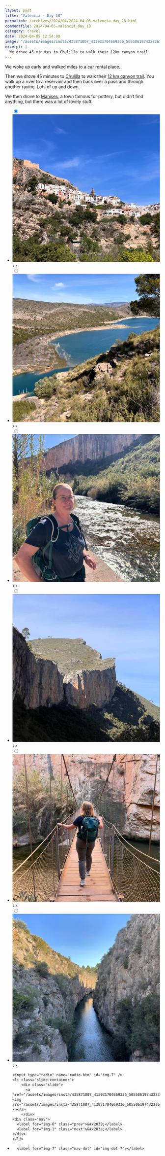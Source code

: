 ```yaml
---
layout: post
title: "València - Day 18"
permalink: /archives/2024/04/2024-04-05-valencia_day_18.html
commentfile: 2024-04-05-valencia_day_18
category: travel
date: 2024-04-05 12:54:00
image: "/assets/images/insta/435871007_413931704669336_5055061974322361114_n_18025633223049914.jpg"
excerpt: |
  We drove 45 minutes to Chulilla to walk their 12km canyon trail.
---
```


We woke up early and walked miles to a car rental place.

Then we drove 45 minutes to [Chulilla](https://maps.app.goo.gl/kRTXPtonzxfKFrpy5) to walk their [12 km canyon trail](https://www.alltrails.com/en-gb/trail/spain/valencia/cv-394-puente-colgante-mirador-el-fandarin). You walk up a river to a reservoir and then back over a pass and through another ravine. Lots of up and down.

We then drove to [Manises](https://maps.app.goo.gl/96bh3FML4EDJnUCh8), a town famous for pottery, but didn’t find anything, but there was a lot of lovely stuff.

<ul class="slides">
    <input type="radio" name="radio-btn" id="img-1" checked="checked" />
    <li class="slide-container">
        <div class="slide">
          <a href="/assets/images/insta/435828892_788381066555010_6085262221693420342_n_18258899872215787.jpg"><img src="/assets/images/insta/435828892_788381066555010_6085262221693420342_n_18258899872215787.jpg" /></a>
        </div>
    <div class="nav">
      <label for="img-7" class="prev">&#x2039;</label>
      <label for="img-2" class="next">&#x203a;</label>
    </div>
    </li>
        <input type="radio" name="radio-btn" id="img-2"  />
    <li class="slide-container">
        <div class="slide">
          <a href="/assets/images/insta/435871014_422217600401847_982124535047036642_n_18042848410736520.jpg"><img src="/assets/images/insta/435871014_422217600401847_982124535047036642_n_18042848410736520.jpg" /></a>
        </div>
    <div class="nav">
      <label for="img-1" class="prev">&#x2039;</label>
      <label for="img-3" class="next">&#x203a;</label>
    </div>
    </li>
        <input type="radio" name="radio-btn" id="img-3"  />
    <li class="slide-container">
        <div class="slide">
          <a href="/assets/images/insta/435800033_388918077368970_8681086039192653992_n_17935504736730628.jpg"><img src="/assets/images/insta/435800033_388918077368970_8681086039192653992_n_17935504736730628.jpg" /></a>
        </div>
    <div class="nav">
      <label for="img-2" class="prev">&#x2039;</label>
      <label for="img-4" class="next">&#x203a;</label>
    </div>
    </li>
        <input type="radio" name="radio-btn" id="img-4"  />
    <li class="slide-container">
        <div class="slide">
          <a href="/assets/images/insta/435902065_2439172452934819_6858959285382164584_n_18086500762436609.jpg"><img src="/assets/images/insta/435902065_2439172452934819_6858959285382164584_n_18086500762436609.jpg" /></a>
        </div>
    <div class="nav">
      <label for="img-3" class="prev">&#x2039;</label>
      <label for="img-5" class="next">&#x203a;</label>
    </div>
    </li>
        <input type="radio" name="radio-btn" id="img-5"  />
    <li class="slide-container">
        <div class="slide">
          <a href="/assets/images/insta/435317015_445259721348318_6128011496206108034_n_17849483745177415.jpg"><img src="/assets/images/insta/435317015_445259721348318_6128011496206108034_n_17849483745177415.jpg" /></a>
        </div>
    <div class="nav">
      <label for="img-4" class="prev">&#x2039;</label>
      <label for="img-6" class="next">&#x203a;</label>
    </div>
    </li>
        <input type="radio" name="radio-btn" id="img-6"  />
    <li class="slide-container">
        <div class="slide">
          <a href="/assets/images/insta/435896587_1335477997123827_992710917166795019_n_17933517797822030.jpg"><img src="/assets/images/insta/435896587_1335477997123827_992710917166795019_n_17933517797822030.jpg" /></a>
        </div>
    <div class="nav">
      <label for="img-5" class="prev">&#x2039;</label>
      <label for="img-7" class="next">&#x203a;</label>
    </div>
    </li>
    
    <input type="radio" name="radio-btn" id="img-7" />
    <li class="slide-container">
        <div class="slide">
          <a href="/assets/images/insta/435871007_413931704669336_5055061974322361114_n_18025633223049914.jpg"><img src="/assets/images/insta/435871007_413931704669336_5055061974322361114_n_18025633223049914.jpg" /></a>
        </div>
    <div class="nav">
      <label for="img-6" class="prev">&#x2039;</label>
      <label for="img-1" class="next">&#x203a;</label>
    </div>
    </li>
			
<li class="nav-dots">
      <label for="img-1" class="nav-dot" id="img-dot-1"></label>
      <label for="img-2" class="nav-dot" id="img-dot-2"></label>
      <label for="img-3" class="nav-dot" id="img-dot-3"></label>
      <label for="img-4" class="nav-dot" id="img-dot-4"></label>
      <label for="img-5" class="nav-dot" id="img-dot-5"></label>
      <label for="img-6" class="nav-dot" id="img-dot-6"></label>

      <label for="img-7" class="nav-dot" id="img-dot-7"></label>

</li>
</ul>
